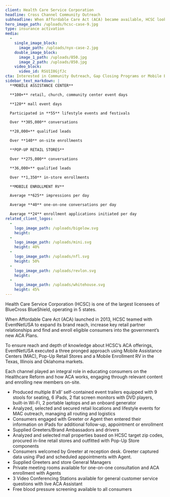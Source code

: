 ```yaml
---
client: Health Care Service Corporation
headline: Cross Channel Community Outreach
subheadline: When Affordable Care Act (ACA) became available, HCSC looked to EventNetUSA to produce a turnkey multi-market, multi-channel community outreach program for educating and enrolling consumers.
hero_image_path: /uploads/hcsc-case-9.jpg
type: insurance activation
media:
  -
    single_image_block:
      image_path: /uploads/nyx-case-2.jpg
    double_image_block:
      image_1_path: /uploads/850.jpg
      image_2_path: /uploads/850.jpg
    video_block:
      video_id: RSU1I0GjfJc
cta: Interested in Community Outreach, Gap Closing Programs or Mobile Enrollment Programs?
sidebar_text_markdown: |
  **MOBILE ASSISTANCE CENTER**

  **100+** retail, church, community center event days

  **120** mall event days

  Participated in **55** lifestyle events and festivals

  Over **305,000** conversations

  **28,000+** qualified leads

  Over **140** on-site enrollments

  **POP-UP RETAIL STORES**

  Over **275,000** conversations

  **36,000+** qualified leads

  Over **1,350** in-store enrollments

  **MOBILE ENROLLMENT RV**

  Average **625** impressions per day

  Average **40** one-on-one conversations per day

  Average **24** enrollment applications initiated per day
related_client_logos:
  -
    logo_image_path: /uploads/bigelow.svg
    height:
  -
    logo_image_path: /uploads/mini.svg
    height: 40%
  -
    logo_image_path: /uploads/nfl.svg
    height: 50%
  -
    logo_image_path: /uploads/revlon.svg
    height:
  -
    logo_image_path: /uploads/whitehouse.svg
    height: 45%
---
```


Health Care Service Corporation (HCSC) is one of the largest licensees of BlueCross BlueShield, operating in 5 states.

When Affordable Care Act (ACA) launched in 2013, HCSC teamed with EventNetUSA to expand its brand reach, increase key retail partner relationships and find and enroll eligible consumers into the government’s new ACA Plans.

To ensure reach and depth of knowledge about HCSC’s ACA offerings, EventNetUSA executed a three pronged approach using Mobile Assistance Centers (MAC), Pop-Up Retail Stores and a Mobile Enrollment RV in the Texas, Illinois and Oklahoma markets.

Each channel played an integral role in educating consumers on the Healthcare Reform and how ACA works, engaging through relevant content and enrolling new members on-site.

- Produced multiple 8’x8’ self-contained event trailers equipped with 9 stools for seating, 6 iPads, 2 flat screen monitors with DVD players, built-in Wi-Fi, 2 portable laptops and an onboard generator
- Analyzed, selected and secured retail locations and lifestyle events for MAC outreach, managing all routing and logistics
- Consumers engaged with Greeter or Agent then entered their information on iPads for additional follow-up, appointment or enrollment
- Supplied Greeters/Brand Ambassadors and drivers
- Analyzed and selected mall properties based on HCSC target zip codes, procured in-line retail stores and outfitted with Pop-Up Store components
- Consumers welcomed by Greeter at reception desk. Greeter captured data using iPad and scheduled appointments with Agent.
- Supplied Greeters and store General Managers
- Private meeting rooms available for one-on-one consultation and ACA enrollment with Agents
- 3 Video Conferencing Stations available for general customer service questions with live ACA Assistant
- Free blood pressure screening available to all consumers